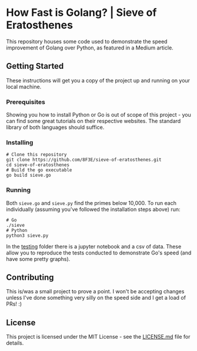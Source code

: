# How Fast is Golang? | Sieve of Eratosthenes

This repository houses some code used to demonstrate the speed improvement of Golang over Python, as featured in a Medium article.

## Getting Started

These instructions will get you a copy of the project up and running on your local machine.

### Prerequisites

Showing you how to install Python or Go is out of scope of this project - you can find some great tutorials on their respective websites. The standard library of both languages should suffice.

### Installing

```
# Clone this repository
git clone https://github.com/8F3E/sieve-of-eratosthenes.git
cd sieve-of-eratosthenes
# Build the go executable
go build sieve.go
```

### Running

Both `sieve.go` and `sieve.py` find the primes below 10,000. To run each individually (assuming you've followed the installation steps above) run:

```
# Go
./sieve
# Python
python3 sieve.py
```

In the [testing](testing) folder there is a jupyter notebook and a csv of data. These allow you to reproduce the tests conducted to demonstrate Go's speed (and have some pretty graphs).

## Contributing

This is/was a small project to prove a point. I won't be accepting changes unless I've done something very silly on the speed side and I get a load of PRs! :)

## License

This project is licensed under the MIT License - see the [LICENSE.md](LICENSE.md) file for details.
